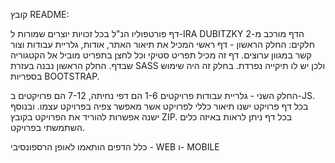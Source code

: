 


קובץ README:

דף פורטפוליו הנ"ל בכל זכויות יוצרים שמורות ל-IRA DUBITZKY 
הדף מורכב מ-2 חלקים: החלק הראשון - דף ראשי המכיל את תיאור האתר, אודות, גלריית עבודות וצור קשר במגוון ערוצים. דף זה מכיל תפריט סטיקי וכל לחצן בתפריט מוביל אל הקטגוריה שבדף. 
החלק הראשון נבנה בעזרת SASS ולכן יש לו תיקייה נפרדת. בחלק זה היה שימוש בספריות BOOTSTRAP.

החלק השני - גלריית עבודות פרויקטים 1-6 הם דפי נחיתה,
7-12 הם פרויקטים ב-JS.
בכל דף פרויקט ישנו תיאור כללי לפרויקט אשר מאפשר צפיה בפרויקט עצמו.
ובנוסף ישנה אפשרות להוריד את הפרויקט בקובץ ZIP. 
בכל דף ניתן לראות באיזה כלים השתמשתי בפרויקט.

כלל הדפים הותאמו לאופן הרספונסיבי - WEB ו- MOBILE
